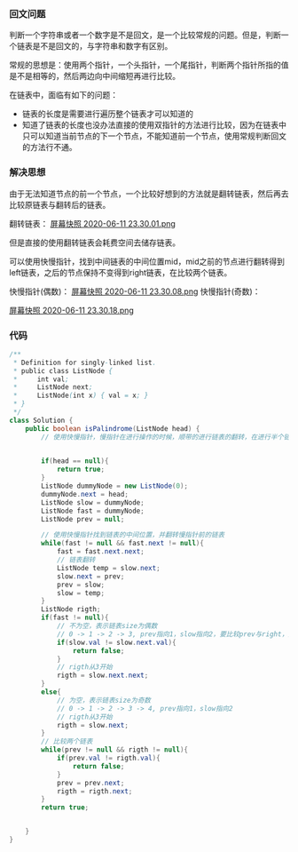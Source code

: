 ### 回文问题
判断一个字符串或者一个数字是不是回文，是一个比较常规的问题。但是，判断一个链表是不是回文的，与字符串和数字有区别。

常规的思想是：使用两个指针，一个头指针，一个尾指针，判断两个指针所指的值是不是相等的，然后两边向中间缩短再进行比较。

在链表中，面临有如下的问题：
- 链表的长度是需要进行遍历整个链表才可以知道的
- 知道了链表的长度也没办法直接的使用双指针的方法进行比较，因为在链表中只可以知道当前节点的下一个节点，不能知道前一个节点，使用常规判断回文的方法行不通。



### 解决思想
由于无法知道节点的前一个节点，一个比较好想到的方法就是翻转链表，然后再去比较原链表与翻转后的链表。

翻转链表：
 [屏幕快照 2020-06-11 23.30.01.png](https://pic.leetcode-cn.com/9855a4dbcb091961bf390652e22d3521b9f40a146ae153a5864e0d8cf482c601-%E5%B1%8F%E5%B9%95%E5%BF%AB%E7%85%A7%202020-06-11%2023.30.01.png)

但是直接的使用翻转链表会耗费空间去储存链表。

可以使用快慢指针，找到中间链表的中间位置mid，mid之前的节点进行翻转得到left链表，之后的节点保持不变得到right链表，在比较两个链表。

快慢指针(偶数)：
 [屏幕快照 2020-06-11 23.30.08.png](https://pic.leetcode-cn.com/3f1feec75c087d4630740e199a72b681b53af1191c6f48c3e4f37354f0985e36-%E5%B1%8F%E5%B9%95%E5%BF%AB%E7%85%A7%202020-06-11%2023.30.08.png)
快慢指针(奇数)：

 [屏幕快照 2020-06-11 23.30.18.png](https://pic.leetcode-cn.com/e9fffbda29097722c7ec6cecb13e8d5e2073801561a20045092dea8fb368ddc6-%E5%B1%8F%E5%B9%95%E5%BF%AB%E7%85%A7%202020-06-11%2023.30.18.png)




### 代码

```java
/**
 * Definition for singly-linked list.
 * public class ListNode {
 *     int val;
 *     ListNode next;
 *     ListNode(int x) { val = x; }
 * }
 */
class Solution {
    public boolean isPalindrome(ListNode head) {
        // 使用快慢指针，慢指针在进行操作的时候，顺带的进行链表的翻转，在进行半个链表之间的比较

        
        if(head == null){
            return true;
        }
        ListNode dummyNode = new ListNode(0);
        dummyNode.next = head;
        ListNode slow = dummyNode;
        ListNode fast = dummyNode;
        ListNode prev = null;

        // 使用快慢指针找到链表的中间位置，并翻转慢指针前的链表
        while(fast != null && fast.next != null){
            fast = fast.next.next;
            // 链表翻转
            ListNode temp = slow.next;
            slow.next = prev;
            prev = slow;
            slow = temp;
        }
        ListNode rigth;
        if(fast != null){
            // 不为空，表示链表size为偶数
            // 0 -> 1 -> 2 -> 3, prev指向1，slow指向2，要比较prev与right，先确定位置1与2的val是不是一样的
            if(slow.val != slow.next.val){
                return false;
            }
            // rigth从3开始
            rigth = slow.next.next;
        }
        else{
            // 为空，表示链表size为奇数
            // 0 -> 1 -> 2 -> 3 -> 4, prev指向1，slow指向2
            // rigth从3开始
            rigth = slow.next;
        }
        // 比较两个链表
        while(prev != null && rigth != null){
            if(prev.val != rigth.val){
                return false;
            }
            prev = prev.next;
            rigth = rigth.next;
        }
        return true;


    }
}
```